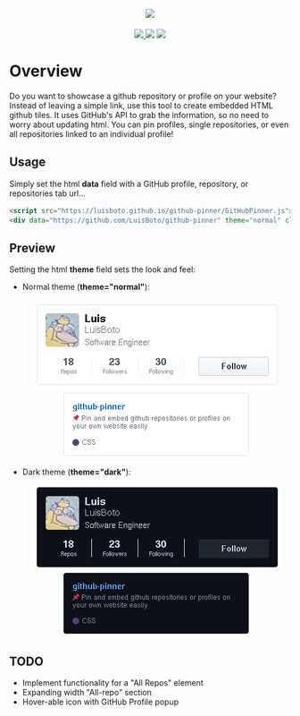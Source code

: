 <p align="center"><img src=".readme/logo.svg">
  <br><br>
<a href="https://www.gnu.org/licenses/gpl-3.0">
  <img src="https://img.shields.io/badge/License-GPL%20v3-blue.svg">
</a>
  <img src="https://img.shields.io/badge/language-HTML5-red.svg">
  <img src="https://img.shields.io/github/issues/luisboto/github-pinner.svg">
</p>


# Overview 
Do you want to showcase a github repository or profile on your website? Instead of leaving a simple link, use this tool to create embedded HTML github tiles. It uses GitHub's API to grab the information, so no need to worry about updating html. You can pin profiles, single repositories, or even all repositories linked to an individual profile!

## Usage
Simply set the html **data** field with a GitHub profile, repository, or repositories tab url...
```html
<script src="https://luisboto.github.io/github-pinner/GitHubPinner.js"></script>
<div data="https://github.com/LuisBoto/github-pinner" theme="normal" class="github-pinner" style="visibility: hidden;"></div>
```

## Preview
Setting the html **theme** field sets the look and feel:

- Normal theme (**theme="normal"**):
  <p align="center">
    <img src=".readme/profile-example.png"><br>
    <img src=".readme/repo-example.png">
  </p>
- Dark theme (**theme="dark"**):
  <p align="center">
    <img src=".readme/dark-profile-example.png"><br>
    <img src=".readme/dark-repo-example.png">
  </p>

## TODO
* Implement functionality for a "All Repos" element
* Expanding width "All-repo" section
* Hover-able icon with GitHub Profile popup
